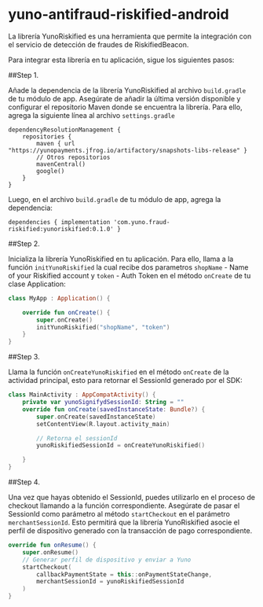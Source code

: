 # yuno-antifraud-riskified-android

La librería YunoRiskified es una herramienta que permite la integración con el servicio de detección
de fraudes de RiskifiedBeacon.

Para integrar esta librería en tu aplicación, sigue los siguientes pasos:

##Step 1.

Añade la dependencia de la librería YunoRiskified al archivo `build.gradle` de tu módulo de app.
Asegúrate de añadir la última versión disponible y configurar el repositorio Maven donde se
encuentra la librería. Para ello, agrega la siguiente línea al archivo `settings.gradle`

```Gradle
dependencyResolutionManagement {
    repositories {
        maven { url "https://yunopayments.jfrog.io/artifactory/snapshots-libs-release" }
        // Otros repositorios
        mavenCentral()
        google()
    }
}
```

Luego, en el archivo `build.gradle` de tu módulo de app, agrega la dependencia:

```Gradle
dependencies { implementation 'com.yuno.fraud-riskified:yunoriskified:0.1.0' }
```

##Step 2.

Inicializa la librería YunoRiskified en tu aplicación. Para ello, llama a la función
`initYunoRiskified` la cual recibe dos parametros `shopName` - Name of your Riskified account y `token` -
Auth Token en el método `onCreate` de tu clase Application:

```kotlin
class MyApp : Application() {

    override fun onCreate() {
        super.onCreate()
        initYunoRiskified("shopName", "token")
    }
}
```

##Step 3.

Llama la función `onCreateYunoRiskified` en el método `onCreate` de la actividad principal, esto para
retornar el SessionId generado por el SDK:

```kotlin
class MainActivity : AppCompatActivity() {
    private var yunoSignifydSessionId: String = ""
    override fun onCreate(savedInstanceState: Bundle?) {
        super.onCreate(savedInstanceState)
        setContentView(R.layout.activity_main)

        // Retorna el sessionId 
        yunoRiskifiedSessionId = onCreateYunoRiskified()

    }
}
```

##Step 4.

Una vez que hayas obtenido el SessionId, puedes utilizarlo en el proceso de checkout llamando a la
función correspondiente. Asegúrate de pasar el SessionId como parámetro al método `startCheckout` en
el parámetro `merchantSessionId`. Esto permitirá que la librería YunoRiskified asocie el perfil de
dispositivo generado con la transacción de pago correspondiente.

```kotlin
override fun onResume() {
    super.onResume()
    // Generar perfil de dispositivo y enviar a Yuno 
    startCheckout(
        callbackPaymentState = this::onPaymentStateChange,
        merchantSessionId = yunoRiskifiedSessionId
    )
}
```